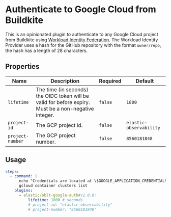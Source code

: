 # Authenticate to Google Cloud from Buildkite

This is an opinionated plugin to authenticate to any Google Cloud project from Buildkite using [Workload Identity Federation](https://cloud.google.com/iam/docs/workload-identity-federation).
The Workload Identity Provider uses a hash for the GitHub repository with the format `owner/repo`, the
hash has a length of 28 characters.

## Properties

| Name             | Description                                                                                           | Required | Default                 |
|------------------|-------------------------------------------------------------------------------------------------------|----------|-------------------------|
| `lifetime`       | The time (in seconds) the OIDC token will be valid for before expiry. Must be a non-negative integer. | `false`  | `1800`                  |
| `project-id`     | The GCP project id.                                                                                   | `false`  | `elastic-observability` |
| `project-number` | The GCP project number.                                                                               | `false`  | `8560181848`            |

## Usage

```yml
steps:
  - command: |
      echo "Credentials are located at \$GOOGLE_APPLICATION_CREDENTIALS"
      gcloud container clusters list
    plugins:
      - elastic/oblt-google-auth#v1.0.0:
          lifetime: 1800 # seconds
          # project-id: "elastic-observability"
          # project-number: "8560181848"
```

